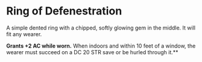 # Ring of Defenestration
A simple dented ring with a chipped, softly glowing gem in the middle. It will fit any wearer.

**Grants +2 AC while worn.**
When indoors and within 10 feet of a window, the wearer must succeed on a DC 20 STR save or be hurled through it.**
